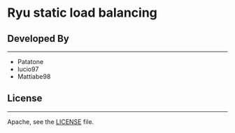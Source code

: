 # Ryu static load balancing

## Developed By
------------
* Patatone
* lucio97
* Mattiabe98

## License
-------
Apache, see the [LICENSE](LICENSE) file.
